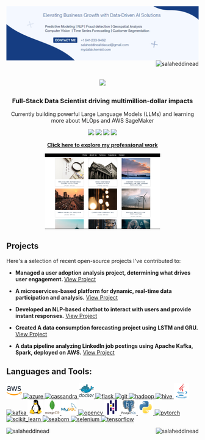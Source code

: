 <img align ="center" src = "github header_without pic.png" alt = "githubHeader">
<img align="right" src="https://visitor-badge.laobi.icu/badge?page_id=salaheddinead/salaheddinead" alt="salaheddinead">    

<h1 align="center">
  <a href="https://git.io/typing-svg">
    <img src="https://readme-typing-svg.herokuapp.com/?lines=This+is+Salah+;Nice+to+meet+you+%F0%9F%91%8B&center=true&size=30">
  </a>
</h1>


<h3 align="center">Full-Stack Data Scientist driving multimillion-dollar impacts</h3>
<div align = "center">
  <p>
  Currently building powerful Large Language Models (LLMs) and learning more about MLOps and AWS SageMaker
  </p>
  <p align="center">
    <a href="https://www.linkedin.com/in/salah-eddine-ait-daoud/"><img src="https://img.shields.io/badge/linkedin-%230077B5.svg?&style=for-the-badge&logo=linkedin&logoColor=white" height=23></a>
    <a href="mailto:salaheddineaitdaoud@example.com"><img src="https://img.shields.io/badge/Gmail-D14836?style=for-the-badge&logo=gmail&logoColor=white" height=23></a>
    <a href="https://mydatalchemist.com"><img src="https://img.shields.io/badge/Portfolio-0A0A0A?style=for-the-badge&logo=About.me&logoColor=white" height=23></a>
    <a href="https://leetcode.com/salaheddineaitdaoud"><img src="https://img.shields.io/badge/LeetCode-FFA116?style=for-the-badge&logo=LeetCode&logoColor=black" height=23></a>
  </p>
  <a href = "https://mydatalchemist.com">
    <p><b>Click here to explore my professional work</b></p>
    <img src = "portfolio_website_picture.png" alt = "portfolio website screenshot" width = "60%">
  </a>
</div>
<h2>Projects</h2>

Here's a selection of recent open-source projects I've contributed to:

- <b>Managed a user adoption analysis project, determining what drives user engagement. </b>
[View Project](https://github.com/SalaheddineAD/user-adoption-analysis)

- <b>A microservices-based platform for dynamic, real-time data participation and analysis.</b>
[View Project](https://github.com/SalaheddineAD/microservices-based-data-participation-and-analysis)

- <b>Developed an NLP-based chatbot to interact with users and provide instant responses.</b>
[View Project](https://github.com/SalaheddineAD/chatbot-nlp)

- <b>Created A data consumption forecasting project using LSTM and GRU.</b>
[View Project](https://github.com/SalaheddineAD/energy-consumption-forecasting)

- <b>A data pipeline analyzing LinkedIn job postings using Apache Kafka, Spark, deployed on AWS.</b>
[View Project](https://github.com/SalaheddineAD/job-analytics)


<h2 align="left">Languages and Tools:</h2>
<p align="left"> <a href="https://aws.amazon.com" target="_blank" rel="noreferrer"> <img src="https://raw.githubusercontent.com/devicons/devicon/master/icons/amazonwebservices/amazonwebservices-original-wordmark.svg" alt="aws" width="40" height="40"/> </a> <a href="https://azure.microsoft.com/en-in/" target="_blank" rel="noreferrer"> <img src="https://www.vectorlogo.zone/logos/microsoft_azure/microsoft_azure-icon.svg" alt="azure" width="40" height="40"/> </a> <a href="https://cassandra.apache.org/" target="_blank" rel="noreferrer"> <img src="https://www.vectorlogo.zone/logos/apache_cassandra/apache_cassandra-icon.svg" alt="cassandra" width="40" height="40"/> </a> <a href="https://www.docker.com/" target="_blank" rel="noreferrer"> <img src="https://raw.githubusercontent.com/devicons/devicon/master/icons/docker/docker-original-wordmark.svg" alt="docker" width="40" height="40"/> </a> <a href="https://flask.palletsprojects.com/" target="_blank" rel="noreferrer"> <img src="https://www.vectorlogo.zone/logos/pocoo_flask/pocoo_flask-icon.svg" alt="flask" width="40" height="40"/> </a> <a href="https://git-scm.com/" target="_blank" rel="noreferrer"> <img src="https://www.vectorlogo.zone/logos/git-scm/git-scm-icon.svg" alt="git" width="40" height="40"/> </a> <a href="https://hadoop.apache.org/" target="_blank" rel="noreferrer"> <img src="https://www.vectorlogo.zone/logos/apache_hadoop/apache_hadoop-icon.svg" alt="hadoop" width="40" height="40"/> </a> <a href="https://hive.apache.org/" target="_blank" rel="noreferrer"> <img src="https://www.vectorlogo.zone/logos/apache_hive/apache_hive-icon.svg" alt="hive" width="40" height="40"/> </a> <a href="https://www.java.com" target="_blank" rel="noreferrer"> <img src="https://raw.githubusercontent.com/devicons/devicon/master/icons/java/java-original.svg" alt="java" width="40" height="40"/> </a> <a href="https://kafka.apache.org/" target="_blank" rel="noreferrer"> <img src="https://www.vectorlogo.zone/logos/apache_kafka/apache_kafka-icon.svg" alt="kafka" width="40" height="40"/> </a> <a href="https://www.linux.org/" target="_blank" rel="noreferrer"> <img src="https://raw.githubusercontent.com/devicons/devicon/master/icons/linux/linux-original.svg" alt="linux" width="40" height="40"/> </a> <a href="https://www.mongodb.com/" target="_blank" rel="noreferrer"> <img src="https://raw.githubusercontent.com/devicons/devicon/master/icons/mongodb/mongodb-original-wordmark.svg" alt="mongodb" width="40" height="40"/> </a> <a href="https://www.mysql.com/" target="_blank" rel="noreferrer"> <img src="https://raw.githubusercontent.com/devicons/devicon/master/icons/mysql/mysql-original-wordmark.svg" alt="mysql" width="40" height="40"/> </a> <a href="https://opencv.org/" target="_blank" rel="noreferrer"> <img src="https://www.vectorlogo.zone/logos/opencv/opencv-icon.svg" alt="opencv" width="40" height="40"/> </a> <a href="https://pandas.pydata.org/" target="_blank" rel="noreferrer"> <img src="https://raw.githubusercontent.com/devicons/devicon/2ae2a900d2f041da66e950e4d48052658d850630/icons/pandas/pandas-original.svg" alt="pandas" width="40" height="40"/> </a> <a href="https://www.postgresql.org" target="_blank" rel="noreferrer"> <img src="https://raw.githubusercontent.com/devicons/devicon/master/icons/postgresql/postgresql-original-wordmark.svg" alt="postgresql" width="40" height="40"/> </a> <a href="https://www.python.org" target="_blank" rel="noreferrer"> <img src="https://raw.githubusercontent.com/devicons/devicon/master/icons/python/python-original.svg" alt="python" width="40" height="40"/> </a> <a href="https://pytorch.org/" target="_blank" rel="noreferrer"> <img src="https://www.vectorlogo.zone/logos/pytorch/pytorch-icon.svg" alt="pytorch" width="40" height="40"/> </a> <a href="https://scikit-learn.org/" target="_blank" rel="noreferrer"> <img src="https://upload.wikimedia.org/wikipedia/commons/0/05/Scikit_learn_logo_small.svg" alt="scikit_learn" width="40" height="40"/> </a> <a href="https://seaborn.pydata.org/" target="_blank" rel="noreferrer"> <img src="https://seaborn.pydata.org/_images/logo-mark-lightbg.svg" alt="seaborn" width="40" height="40"/> </a> <a href="https://www.selenium.dev" target="_blank" rel="noreferrer"> <img src="https://raw.githubusercontent.com/detain/svg-logos/780f25886640cef088af994181646db2f6b1a3f8/svg/selenium-logo.svg" alt="selenium" width="40" height="40"/> </a> <a href="https://www.tensorflow.org" target="_blank" rel="noreferrer"> <img src="https://www.vectorlogo.zone/logos/tensorflow/tensorflow-icon.svg" alt="tensorflow" width="40" height="40"/> </a> </p>

<p align="center">
  <img align="left"src="https://github-readme-stats.vercel.app/api/top-langs?username=salaheddinead&show_icons=true&locale=en&layout=compact" alt="salaheddinead" />
 
  <img align="right" src="https://github-readme-streak-stats.herokuapp.com/?user=salaheddinead&" alt="salaheddinead" />
</p>
